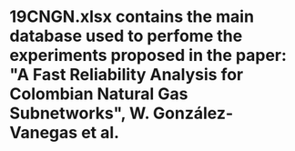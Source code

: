 # 19CNGN.xlsx contains the main database used to perfome the experiments proposed in the paper: "A Fast Reliability Analysis for Colombian Natural Gas Subnetworks", W. González-Vanegas et al.
